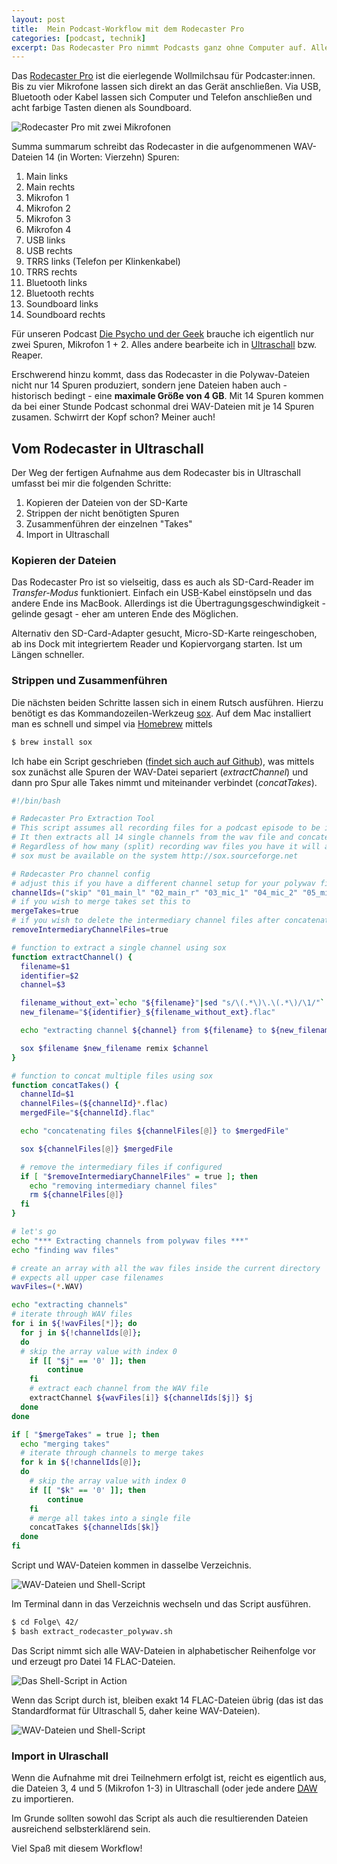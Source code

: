 ```yaml
---
layout: post
title:  Mein Podcast-Workflow mit dem Rodecaster Pro
categories: [podcast, technik]
excerpt: Das Rodecaster Pro nimmt Podcasts ganz ohne Computer auf. Allerdings gibt es ein paar Kniffe, die im Workflow etwas Handarbeit erfordern.
---
```


Das [Rodecaster Pro](https://de.rode.com/rodecasterpro) ist die eierlegende Wollmilchsau für Podcaster:innen. Bis zu vier Mikrofone lassen sich direkt an das Gerät anschließen. Via USB, Bluetooth oder Kabel lassen sich Computer und Telefon anschließen und acht farbige  Tasten dienen als Soundboard. 

![Rodecaster Pro mit zwei Mikrofonen](/images/rodecasterflow-0.jpg)

Summa summarum schreibt das Rodecaster in die aufgenommenen WAV-Dateien 14 (in Worten: Vierzehn) Spuren:

1. Main links
1. Main rechts
1. Mikrofon 1
1. Mikrofon 2
1. Mikrofon 3
1. Mikrofon 4
1. USB links
1. USB rechts
1. TRRS links (Telefon per Klinkenkabel)
1. TRRS rechts
1. Bluetooth links
1. Bluetooth rechts
1. Soundboard links
1. Soundboard rechts

Für unseren Podcast [Die Psycho und der Geek](https://www.diepsychounddergeek.de) brauche ich eigentlich nur zwei Spuren, Mikrofon 1 + 2. Alles andere bearbeite ich in [Ultraschall](https://ultraschall.fm) bzw. Reaper.

Erschwerend hinzu kommt, dass das Rodecaster in die Polywav-Dateien nicht nur 14 Spuren produziert, sondern jene Dateien haben auch - historisch bedingt - eine **maximale Größe von 4 GB**. Mit 14 Spuren kommen da bei einer Stunde Podcast schonmal drei WAV-Dateien mit je 14 Spuren zusamen. Schwirrt der Kopf schon? Meiner auch!

## Vom Rodecaster in Ultraschall

Der Weg der fertigen Aufnahme aus dem Rodecaster bis in Ultraschall umfasst bei mir die folgenden Schritte:

1. Kopieren der Dateien von der SD-Karte
1. Strippen der nicht benötigten Spuren
1. Zusammenführen der einzelnen "Takes"
1. Import in Ultraschall

### Kopieren der Dateien

Das Rodecaster Pro ist so vielseitig, dass es auch als SD-Card-Reader im _Transfer-Modus_ funktioniert. Einfach ein USB-Kabel einstöpseln und das andere Ende ins MacBook. Allerdings ist die Übertragungsgeschwindigkeit - gelinde gesagt - eher am unteren Ende des Möglichen.

Alternativ den SD-Card-Adapter gesucht, Micro-SD-Karte reingeschoben, ab ins Dock mit integriertem Reader und Kopiervorgang starten. Ist um Längen schneller.

### Strippen und Zusammenführen

Die nächsten beiden Schritte lassen sich in einem Rutsch ausführen. Hierzu benötigt es das Kommandozeilen-Werkzeug [sox](http://sox.sourceforge.net). Auf dem Mac installiert man es schnell und simpel via [Homebrew](https://brew.sh) mittels

```bash
$ brew install sox
```

Ich habe ein Script geschrieben ([findet sich auch auf Github](https://gist.github.com/yauh/2afe3f6b6d05686d69efce363d9fa1cb)), was mittels sox zunächst alle Spuren der WAV-Datei separiert (_extractChannel_) und dann pro Spur alle Takes nimmt und miteinander verbindet (_concatTakes_).

```bash
#!/bin/bash

# Rødecaster Pro Extraction Tool
# This script assumes all recording files for a podcast episode to be in the same directory as the script
# It then extracts all 14 single channels from the wav file and concatenates them
# Regardless of how many (split) recording wav files you have it will always produce 14 flac files
# sox must be available on the system http://sox.sourceforge.net

# Rødecaster Pro channel config
# adjust this if you have a different channel setup for your polywav files
channelIds=("skip" "01_main_l" "02_main_r" "03_mic_1" "04_mic_2" "05_mic_3" "06_mic_4" "07_usb_l" "08_usb_r" "09_trrs_l" "10_trrs_r" "11_bluetooth_l" "12_bluetooth_r" "13_soundboard_l" "14_soundboard_r")
# if you wish to merge takes set this to
mergeTakes=true
# if you wish to delete the intermediary channel files after concatenating
removeIntermediaryChannelFiles=true

# function to extract a single channel using sox
function extractChannel() {
  filename=$1
  identifier=$2
  channel=$3

  filename_without_ext=`echo "${filename}"|sed "s/\(.*\)\.\(.*\)/\1/"`
  new_filename="${identifier}_${filename_without_ext}.flac"

  echo "extracting channel ${channel} from ${filename} to ${new_filename}"

  sox $filename $new_filename remix $channel
}

# function to concat multiple files using sox
function concatTakes() {
  channelId=$1
  channelFiles=(${channelId}*.flac)
  mergedFile="${channelId}.flac"

  echo "concatenating files ${channelFiles[@]} to $mergedFile"

  sox ${channelFiles[@]} $mergedFile

  # remove the intermediary files if configured
  if [ "$removeIntermediaryChannelFiles" = true ]; then
    echo "removing intermediary channel files"
    rm ${channelFiles[@]}
  fi
}

# let's go
echo "*** Extracting channels from polywav files ***"
echo "finding wav files"

# create an array with all the wav files inside the current directory
# expects all upper case filenames
wavFiles=(*.WAV)

echo "extracting channels"
# iterate through WAV files
for i in ${!wavFiles[*]}; do
  for j in ${!channelIds[@]};
  do
  # skip the array value with index 0
    if [[ "$j" == '0' ]]; then
        continue
    fi
    # extract each channel from the WAV file
    extractChannel ${wavFiles[i]} ${channelIds[$j]} $j
  done
done

if [ "$mergeTakes" = true ]; then
  echo "merging takes"
  # iterate through channels to merge takes
  for k in ${!channelIds[@]};
  do
    # skip the array value with index 0
    if [[ "$k" == '0' ]]; then
        continue
    fi
    # merge all takes into a single file
    concatTakes ${channelIds[$k]}
  done
fi
```

Script und WAV-Dateien kommen in dasselbe Verzeichnis.

![WAV-Dateien und Shell-Script](/images/rodecasterflow-1.png)

Im Terminal dann in das Verzeichnis wechseln und das Script ausführen.

```bash
$ cd Folge\ 42/
$ bash extract_rodecaster_polywav.sh

```
Das Script nimmt sich alle WAV-Dateien in alphabetischer Reihenfolge vor und erzeugt pro Datei 14 FLAC-Dateien.

![Das Shell-Script in Action](/images/rodecasterflow-2.png)

Wenn das Script durch ist, bleiben exakt 14 FLAC-Dateien übrig (das ist das Standardformat für Ultraschall 5, daher keine WAV-Dateien).

![WAV-Dateien und Shell-Script](/images/rodecasterflow-3.png)

### Import in Ulraschall

Wenn die Aufnahme mit drei Teilnehmern erfolgt ist, reicht es eigentlich aus, die Dateien 3, 4 und 5 (Mikrofon 1-3) in Ultraschall (oder jede andere [DAW](https://www.delamar.de/musiksoftware/podcast-software-51742/) zu importieren.

Im Grunde sollten sowohl das Script als auch die resultierenden Dateien ausreichend selbsterklärend sein. 

Viel Spaß mit diesem Workflow!
